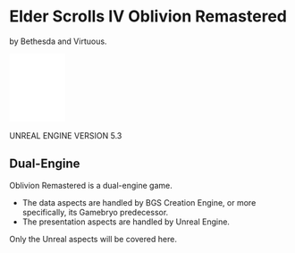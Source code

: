 # Elder Scrolls IV Oblivion Remastered

by Bethesda and Virtuous.

![](../ue/2_create/2_editors/ue/img/ue-logo-white-01-100w.webp)

UNREAL ENGINE VERSION 5.3

## Dual-Engine

Oblivion Remastered is a dual-engine game.

- The data aspects are handled by BGS Creation Engine, or more specifically, its Gamebryo predecessor.
- The presentation aspects are handled by Unreal Engine.

Only the Unreal aspects will be covered here.
